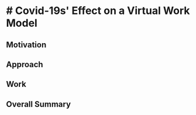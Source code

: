 # # Covid-19s' Effect on a Virtual Work Model

## Motivation

## Approach

## Work

## Overall Summary 





  
